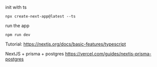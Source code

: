 init with ts
```
npx create-next-app@latest --ts
```

run the app
```
npm run dev
```

Tutorial:
https://nextjs.org/docs/basic-features/typescript

NextJS + prisma + postgres
https://vercel.com/guides/nextjs-prisma-postgres

